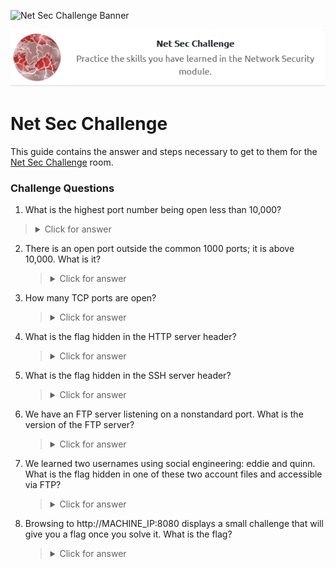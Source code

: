 ![Net Sec Challenge Banner](https://assets.tryhackme.com/room-banners/netsecmodule.png)

<p align="center">
   <img src="https://github.com/Kevinovitz/TryHackMe_Writeups/blob/main/netsecchallenge/Net_Sec_Challenge_Cover.png" alt="Net Sec Challenge Logo">
</p>

# Net Sec Challenge

This guide contains the answer and steps necessary to get to them for the [Net Sec Challenge](https://tryhackme.com/room/netsecchallenge) room.

### Challenge Questions 

1.  What is the highest port number being open less than 10,000?



   ><details><summary>Click for answer</summary></details>

2. There is an open port outside the common 1000 ports; it is above 10,000. What is it?



   ><details><summary>Click for answer</summary></details>

3. How many TCP ports are open?



   ><details><summary>Click for answer</summary></details>

4. What is the flag hidden in the HTTP server header?



   ><details><summary>Click for answer</summary></details>

5. What is the flag hidden in the SSH server header?



   ><details><summary>Click for answer</summary></details>

6. We have an FTP server listening on a nonstandard port. What is the version of the FTP server?



   ><details><summary>Click for answer</summary></details>

7. We learned two usernames using social engineering: eddie and quinn. What is the flag hidden in one of these two account files and accessible via FTP?


   ><details><summary>Click for answer</summary></details>

8. Browsing to http://MACHINE_IP:8080 displays a small challenge that will give you a flag once you solve it. What is the flag?

   

   ><details><summary>Click for answer</summary></details>
